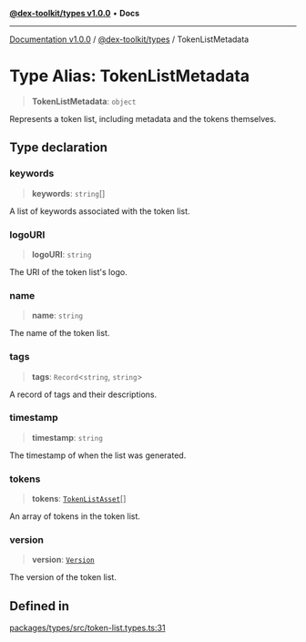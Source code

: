 [**@dex-toolkit/types v1.0.0**](../README.md) • **Docs**

***

[Documentation v1.0.0](../../../packages.md) / [@dex-toolkit/types](../README.md) / TokenListMetadata

# Type Alias: TokenListMetadata

> **TokenListMetadata**: `object`

Represents a token list, including metadata and the tokens themselves.

## Type declaration

### keywords

> **keywords**: `string`[]

A list of keywords associated with the token list.

### logoURI

> **logoURI**: `string`

The URI of the token list's logo.

### name

> **name**: `string`

The name of the token list.

### tags

> **tags**: `Record`\<`string`, `string`\>

A record of tags and their descriptions.

### timestamp

> **timestamp**: `string`

The timestamp of when the list was generated.

### tokens

> **tokens**: [`TokenListAsset`](TokenListAsset.md)[]

An array of tokens in the token list.

### version

> **version**: [`Version`](Version.md)

The version of the token list.

## Defined in

[packages/types/src/token-list.types.ts:31](https://github.com/niZmosis/dex-toolkit/blob/3d8b41b44787b30fbea5de3ab4737662ffb61bc8/packages/types/src/token-list.types.ts#L31)
